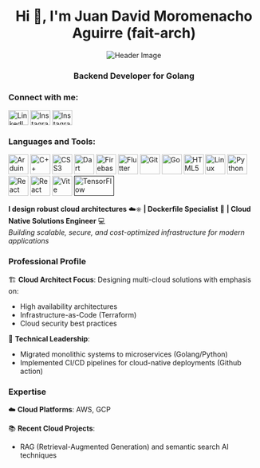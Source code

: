 <h1 align="center">Hi 👋, I'm Juan David Moromenacho Aguirre (fait-arch)</h1>

<p align="center">
    <img src="https://github.com/halfrost/halfrost/blob/master/icons/header_1.png" alt="Header Image" />
</p>

<h3 align="center">Backend Developer for Golang</h3>

<h3 align="left">Connect with me:</h3>
<p align="left">
    <a href="https://www.linkedin.com/in/juan-moromenacho-aguirre-bb72b7227/" target="_blank" style="text-decoration: none">
        <img align="center" src="https://raw.githubusercontent.com/rahuldkjain/github-profile-readme-generator/master/src/images/icons/Social/linked-in-alt.svg" alt="LinkedIn" height="30" width="40" />
    </a>
    <a href="https://www.instagram.com/fait_arch/" target="_blank" style="text-decoration: none">
        <img align="center" src="https://raw.githubusercontent.com/rahuldkjain/github-profile-readme-generator/master/src/images/icons/Social/instagram.svg" alt="Instagram" height="30" width="40" />
    </a>
    <a href="https://wa.me/593983102022" target="_blank" style="text-decoration: none">
        <img align="center" src="https://upload.wikimedia.org/wikipedia/commons/6/6b/WhatsApp.svg" alt="Instagram" height="30" width="40" />
    </a>

</p>

<h3 align="left">Languages and Tools:</h3>
<p align="left">
    <a href="https://www.arduino.cc/" target="_blank" rel="noreferrer" style="text-decoration: none">
        <img src="https://cdn.jsdelivr.net/gh/devicons/devicon/icons/arduino/arduino-original-wordmark.svg" alt="Arduino" width="40" height="40"/>
    </a>
    <a href="https://www.w3schools.com/cpp/" target="_blank" rel="noreferrer" style="text-decoration: none">
        <img src="https://cdn.jsdelivr.net/gh/devicons/devicon/icons/cplusplus/cplusplus-original.svg" alt="C++" width="40" height="40"/>
    </a>
    <a href="https://www.w3schools.com/css/" target="_blank" rel="noreferrer" style="text-decoration: none">
        <img src="https://cdn.jsdelivr.net/gh/devicons/devicon/icons/css3/css3-original-wordmark.svg" alt="CSS3" width="40" height="40"/>
    </a>
    <a href="https://dart.dev" target="_blank" rel="noreferrer" style="text-decoration: none">
        <img src="https://cdn.jsdelivr.net/gh/devicons/devicon/icons/dart/dart-original.svg" alt="Dart" width="40" height="40"/>
    </a>
    <a href="https://firebase.google.com/" target="_blank" rel="noreferrer" style="text-decoration: none">
        <img src="https://cdn.jsdelivr.net/gh/devicons/devicon/icons/firebase/firebase-plain.svg" alt="Firebase" width="40" height="40"/>
    </a>
    <a href="https://flutter.dev" target="_blank" rel="noreferrer" style="text-decoration: none">
        <img src="https://cdn.jsdelivr.net/gh/devicons/devicon/icons/flutter/flutter-original.svg" alt="Flutter" width="40" height="40"/>
    </a>
    <a href="https://git-scm.com/" target="_blank" rel="noreferrer" style="text-decoration: none">
        <img src="https://cdn.jsdelivr.net/gh/devicons/devicon/icons/git/git-original.svg" alt="Git" width="40" height="40"/>
    </a>
    <a href="https://golang.org" target="_blank" rel="noreferrer" style="text-decoration: none">
        <img src="https://cdn.jsdelivr.net/gh/devicons/devicon/icons/go/go-original.svg" alt="Go" width="40" height="40"/>
    </a>
    <a href="https://www.w3.org/html/" target="_blank" rel="noreferrer" style="text-decoration: none">
        <img src="https://cdn.jsdelivr.net/gh/devicons/devicon/icons/html5/html5-original.svg" alt="HTML5" width="40" height="40"/>
    </a>
    <a href="https://www.linux.org/" target="_blank" rel="noreferrer" style="text-decoration: none">
        <img src="https://cdn.jsdelivr.net/gh/devicons/devicon/icons/linux/linux-original.svg" alt="Linux" width="40" height="40"/>
    </a>
    <a href="https://www.python.org" target="_blank" rel="noreferrer" style="text-decoration: none">
        <img src="https://cdn.jsdelivr.net/gh/devicons/devicon/icons/python/python-original.svg" alt="Python" width="40" height="40"/>
    </a>
    <a href="https://reactjs.org/" target="_blank" rel="noreferrer" style="text-decoration: none">
        <img src="https://cdn.jsdelivr.net/gh/devicons/devicon/icons/react/react-original.svg" alt="React" width="40" height="40"/>
    </a>
    <a href="https://reactnative.dev/" target="_blank" rel="noreferrer" style="text-decoration: none">
        <img src="https://cdn.jsdelivr.net/gh/devicons/devicon/icons/react/react-original.svg" alt="React Native" width="40" height="40"/>
    </a>
    <a href="https://vite.dev/" target="_blank" rel="noreferrer" style="text-decoration: none">
        <img src="https://vitejs.dev/logo.svg" alt="Vite" width="40" height="40"/>
    </a>
    <a href="" target="_blank" rel="noreferrer" style="text-decoration: none">
        <img src="https://www.vectorlogo.zone/logos/tensorflow/tensorflow-ar21.svg" alt="TensorFlow" width="80" height="40"/>
    </a>
</p>

**I design robust cloud architectures** ☁️⎈ **| Dockerfile Specialist** 🐳 **| Cloud Native Solutions Engineer** 💻  
*Building scalable, secure, and cost-optimized infrastructure for modern applications*  

### Professional Profile  
🏗️ **Cloud Architect Focus**: Designing multi-cloud solutions with emphasis on:  
- High availability architectures  
- Infrastructure-as-Code (Terraform)  
- Cloud security best practices  

🔧 **Technical Leadership**:  
- Migrated monolithic systems to microservices (Golang/Python)  
- Implemented CI/CD pipelines for cloud-native deployments (Github action)

### Expertise  
☁️ **Cloud Platforms**: AWS, GCP

📚 **Recent Cloud Projects**:  
- RAG (Retrieval-Augmented Generation) and semantic search AI techniques

 


